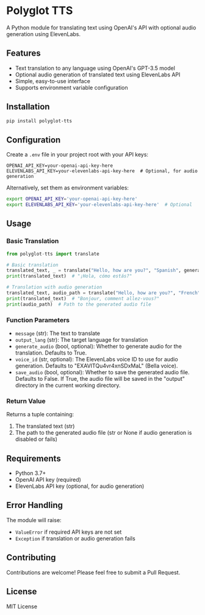 # Polyglot TTS

A Python module for translating text using OpenAI's API with optional audio generation using ElevenLabs.

## Features

- Text translation to any language using OpenAI's GPT-3.5 model
- Optional audio generation of translated text using ElevenLabs API
- Simple, easy-to-use interface
- Supports environment variable configuration

## Installation

```bash
pip install polyglot-tts
```

## Configuration

Create a `.env` file in your project root with your API keys:

```plaintext
OPENAI_API_KEY=your-openai-api-key-here
ELEVENLABS_API_KEY=your-elevenlabs-api-key-here  # Optional, for audio generation
```

Alternatively, set them as environment variables:

```bash
export OPENAI_API_KEY='your-openai-api-key-here'
export ELEVENLABS_API_KEY='your-elevenlabs-api-key-here'  # Optional
```

## Usage

### Basic Translation

```python
from polyglot-tts import translate

# Basic translation
translated_text, _ = translate("Hello, how are you?", "Spanish", generate_audio=False)
print(translated_text)  # "¡Hola, cómo estás?"

# Translation with audio generation
translated_text, audio_path = translate("Hello, how are you?", "French")
print(translated_text)  # "Bonjour, comment allez-vous?"
print(audio_path)  # Path to the generated audio file
```

### Function Parameters

- `message` (str): The text to translate
- `output_lang` (str): The target language for translation
- `generate_audio` (bool, optional): Whether to generate audio for the translation. Defaults to True.
- `voice_id` (str, optional): The ElevenLabs voice ID to use for audio generation. Defaults to "EXAVITQu4vr4xnSDxMaL" (Bella voice).
- `save_audio` (bool, optional): Whether to save the generated audio file. Defaults to False. If True, the audio file will be saved in the "output" directory in the current working directory.

### Return Value

Returns a tuple containing:
1. The translated text (str)
2. The path to the generated audio file (str or None if audio generation is disabled or fails)

## Requirements

- Python 3.7+
- OpenAI API key (required)
- ElevenLabs API key (optional, for audio generation)

## Error Handling

The module will raise:
- `ValueError` if required API keys are not set
- `Exception` if translation or audio generation fails

## Contributing

Contributions are welcome! Please feel free to submit a Pull Request.

## License

MIT License
